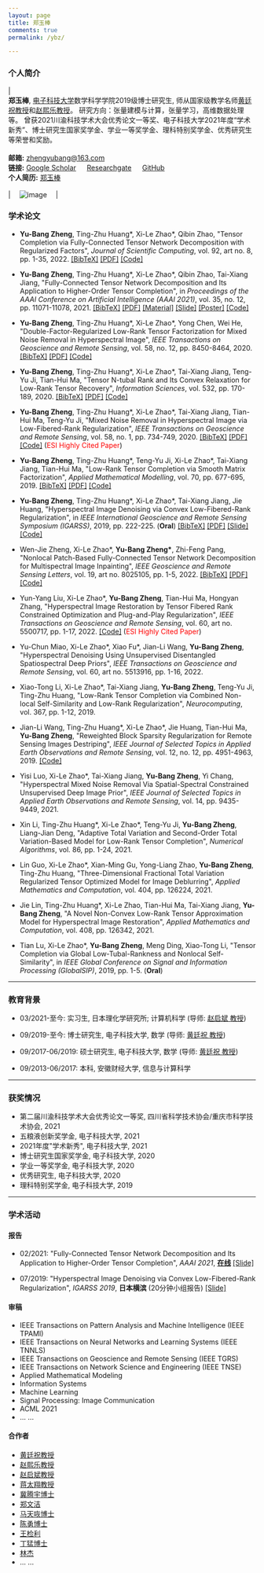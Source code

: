 ```yaml
---
layout: page
title: 郑玉棒
comments: true
permalink: /ybz/

---
```



<style>
.biblist { }

/* The item */
.biblist li { }

/* You can define custom styles for plstyle field here. */


/*************************************
   The box that contain BibTeX code
 *************************************/
div.noshow { display: none; }
div.BibTeX {
  margin-right: 1%;
  margin-left: 3%;
  margin-top: 1.2em;
  margin-bottom: 1.3em;
  border: 1px solid silver;
  padding: 0.3em 0.5em;
  background: #eeeeee;
}
div.BibTeX pre { font-size: 85%; overflow: auto;  width: 100%; }
</style>

<script>
function toggleBibtex(articleid) {
  var bib = document.getElementById('bib_'+articleid);
  if (bib) {
    if(bib.className.indexOf('BibTeX') != -1) {
    bib.className.indexOf('noshow') == -1?bib.className = 'BibTeX noshow':bib.className = 'BibTeX';
    }
  } else {
    return;
  }
}
</script>




### 个人简介
 
| <br>**郑玉棒**, [电子科技大学](https://www.uestc.edu.cn/)数学科学学院2019级博士研究生, 师从国家级教学名师[黄廷祝教授](http://www.math.uestc.edu.cn/info/1081/2041.htm)和[赵熙乐教授](https://zhaoxile.github.io/)。 研究方向：张量建模与计算，张量学习，高维数据处理等。 曾获2021川渝科技学术大会优秀论文一等奖、电子科技大学2021年度“学术新秀”、博士研究生国家奖学金、学业一等奖学金、理科特别奖学金、优秀研究生等荣誉和奖励。<br> <br> **邮箱:** <zhengyubang@163.com>  <br> **链接:** [Google Scholar](https://scholar.google.com/citations?hl=en&user=3KH22NkAAAAJ)  &emsp; [Researchgate](https://www.researchgate.net/profile/Yu_Bang_Zheng)  &emsp; [GitHub](https://github.com/YuBangZheng/) <br> **个人简历:** [郑玉棒](https://yubangzheng.github.io/images/CV_yubangzheng.pdf) <br><br>| &emsp;![image](https://yubangzheng.github.io/images/yubangzheng5.jpg)&emsp; |


### 学术论文

* **Yu-Bang Zheng**, Ting-Zhu Huang\*, Xi-Le Zhao\*, Qibin Zhao, \"Tensor Completion via Fully-Connected Tensor Network Decomposition with Regularized Factors\", _Journal of Scientific Computing_, vol. 92, art no. 8, pp. 1-35, 2022. <a href="javascript:toggleBibtex('zhengFCTNFR2022')" class="textlink">[BibTeX]</a> [[PDF]](https://link.springer.com/article/10.1007/s10915-022-01841-8#citeas) [[Code]](https://yubangzheng.github.io/codes/code_FCTNFR.zip)

<div id="bib_zhengFCTNFR2022" class="BibTeX noshow">
<pre>
@article{zhengFCTNFR2022,
  author = {Yu-Bang Zheng and Ting-Zhu Huang and Xi-Le Zhao and Qibin Zhao}, 
  journal = {Journal of Scientific Computing},  
  title = {Tensor Completion via Fully-Connected Tensor Network Decomposition with Regularized Factors},
  year={2022},
  volume={92},
  pages={1-35},
  url={https://doi.org/10.1007/s10915-022-01841-8},
}
</pre>
</div>


* **Yu-Bang Zheng**, Ting-Zhu Huang\*, Xi-Le Zhao\*, Qibin Zhao, Tai-Xiang Jiang, \"Fully-Connected Tensor Network Decomposition and Its Application to Higher-Order Tensor Completion\", in _Proceedings of the AAAI Conference on Artificial Intelligence (AAAI 2021)_, vol. 35, no. 12, pp. 11071-11078, 2021. <a href="javascript:toggleBibtex('zhengFCTN2021')" class="textlink">[BibTeX]</a> [[PDF]](https://ojs.aaai.org/index.php/AAAI/article/view/17321) [[Material]](https://yubangzheng.github.io/papers/Supplementary_Material_FCTN_decomposition.pdf) [[Slide]](https://yubangzheng.github.io/papers/Slide_FCTN_decomposition.pdf) [[Poster]](https://yubangzheng.github.io/papers/Poster_FCTN_decomposition.pdf) [[Code]](https://yubangzheng.github.io/codes/code_FCTN_Decomposition.zip)

<div id="bib_zhengFCTN2021" class="BibTeX noshow">
<pre>
@inproceedings{zhengFCTN2021,
  title={Fully-Connected Tensor Network Decomposition and Its Application to Higher-Order Tensor Completion}, 
  author={Zheng, Yu-Bang and Huang, Ting-Zhu and Zhao, Xi-Le and Zhao, Qibin and Jiang, Tai-Xiang}, 
  booktitle={Proceedings of the AAAI Conference on Artificial Intelligence},
  volume={35},
  number={12},
  pages={11071-11078},
  year={2021},  
}
</pre>
</div>


* **Yu-Bang Zheng**, Ting-Zhu Huang\*, Xi-Le Zhao\*, Yong Chen, Wei He, \"Double-Factor-Regularized Low-Rank Tensor Factorization for Mixed Noise Removal in Hyperspectral Image\", _IEEE Transactions on Geoscience and Remote Sensing_, vol. 58, no. 12, pp. 8450-8464, 2020. <a href="javascript:toggleBibtex('TGRS_LRTFDFR')" class="textlink">[BibTeX]</a> [[PDF]](https://ieeexplore.ieee.org/document/9084248) [[Code]](https://yubangzheng.github.io/codes/code_LRTFDFR.zip)

<div id="bib_TGRS_LRTFDFR" class="BibTeX noshow">
<pre>
@article{TGRS_LRTFDFR,
  author = {Yu-Bang Zheng and Ting-Zhu Huang and Xi-Le Zhao and Yong Chen and Wei He}, 
  journal = {IEEE Transactions on Geoscience and Remote Sensing},  
  title = {Double-Factor-Regularized Low-Rank Tensor Factorization for Mixed Noise Removal in Hyperspectral Image},
  year={2020},
  volume={58},
  number={12},
  pages={8450-8464},
  month={Dec.},
}
</pre>
</div>


* **Yu-Bang Zheng**, Ting-Zhu Huang\*, Xi-Le Zhao\*, Tai-Xiang Jiang, Teng-Yu Ji, Tian-Hui Ma, \"Tensor N-tubal Rank and Its Convex Relaxation for Low-Rank Tensor Recovery\", _Information Sciences_, vol. 532, pp. 170-189, 2020. <a href="javascript:toggleBibtex('IS_Ntubal')" class="textlink">[BibTeX]</a> [[PDF]](https://www.sciencedirect.com/science/article/pii/S0020025520303923) [[Code]](https://yubangzheng.github.io/codes/code_WSTNN.zip)

<div id="bib_IS_Ntubal" class="BibTeX noshow">
<pre>
@article{IS_Ntubal,
  author = {Yu-Bang Zheng and Ting-Zhu Huang and Xi-Le Zhao and Tai-Xiang Jiang and Teng-Yu Ji and Tian-Hui Ma},
  journal = {Information Sciences},
  title = {Tensor {N}-tubal rank and its convex relaxation for low-rank tensor recovery},
  volume = {532},
  pages = {170-189},
  year = {2020},
  month={Sep.},
}
</pre>
</div>


* **Yu-Bang Zheng**, Ting-Zhu Huang\*, Xi-Le Zhao\*, Tai-Xiang Jiang, Tian-Hui Ma, Teng-Yu Ji, \"Mixed Noise Removal in Hyperspectral Image via Low-Fibered-Rank Regularization\", _IEEE Transactions on Geoscience and Remote Sensing_, vol. 58, no. 1, pp. 734-749, 2020. <a href="javascript:toggleBibtex('TGRS_fibered')" class="textlink">[BibTeX]</a> [[PDF]](https://ieeexplore.ieee.org/document/8854307) [[Code]](https://yubangzheng.github.io/codes/code_TGRS_low-fibered-rank.zip) (<span style="color:red">ESI Highly Cited Paper</span>)

<div id="bib_TGRS_fibered" class="BibTeX noshow">
<pre>
@article{TGRS_fibered,
  author ={Yu-Bang Zheng and Ting-Zhu Huang and Xi-Le Zhao and Tai-Xiang Jiang and Tian-Hui Ma and Teng-Yu Ji},
  journal={IEEE Transactions on Geoscience and Remote Sensing},
  title={Mixed Noise Removal in Hyperspectral Image via Low-Fibered-Rank Regularization},
  year={2020},
  volume={58},
  number={1},
  pages={734-749},
  month={Jan.},
}
</pre>
</div>


* **Yu-Bang Zheng**, Ting-Zhu Huang\*, Teng-Yu Ji, Xi-Le Zhao\*, Tai-Xiang Jiang, Tian-Hui Ma, \"Low-Rank Tensor Completion via Smooth Matrix Factorization\", _Applied Mathematical Modelling_, vol. 70, pp. 677-695, 2019. <a href="javascript:toggleBibtex('AMM_SMFLRTC')" class="textlink">[BibTeX]</a> [[PDF]](https://www.sciencedirect.com/science/article/pii/S0307904X19300782) [[Code]](https://yubangzheng.github.io/codes/code_SMF-LRTC.zip)

<div id="bib_AMM_SMFLRTC" class="BibTeX noshow">
<pre>
@article{AMM_SMFLRTC,
  title = {Low-Rank Tensor Completion via Smooth Matrix Factorization},
  journal = {Applied Mathematical Modelling},
  volume = {70},
  pages = {677-695},
  year = {2019},
  author = {Yu-Bang Zheng and Ting-Zhu Huang and Teng-Yu Ji and Xi-Le Zhao and Tai-Xiang Jiang and Tian-Hui Ma},
  month={Jun.},
}
</pre>
</div>


* **Yu-Bang Zheng**, Ting-Zhu Huang\*, Xi-Le Zhao\*, Tai-Xiang Jiang, Jie Huang, \"Hyperspectral Image Denoising via Convex Low-Fibered-Rank Regularization\", in _IEEE International Geoscience and Remote Sensing Symposium (IGARSS)_, 2019, pp. 222-225. (**Oral**) <a href="javascript:toggleBibtex('IGARSS2019_fibered')" class="textlink">[BibTeX]</a> [[PDF]](https://ieeexplore.ieee.org/document/8900157) [[Slide]](https://yubangzheng.github.io/papers/Oral_IGARSS2019_ybz.pdf) [[Code]](https://yubangzheng.github.io/codes/code_TGRS_low-fibered-rank.zip)

<div id="bib_IGARSS2019_fibered" class="BibTeX noshow">
<pre>
@inproceedings{IGARSS2019_fibered,
  author={Zheng, Yu-Bang and Huang, Ting-Zhu and Zhao, Xi-Le and Jiang, Tai-Xiang and Huang, Jie},
  booktitle={IEEE International Geoscience and Remote Sensing Symposium}, 
  title={Hyperspectral Image Denoising Via Convex Low-Fibered-Rank Regularization}, 
  year={2019},
  volume={},
  number={},
  pages={222-225},
  }
</pre>
</div>


* Wen-Jie Zheng, Xi-Le Zhao\*, **Yu-Bang Zheng\***, Zhi-Feng Pang, \"Nonlocal Patch-Based Fully-Connected Tensor Network Decomposition for Multispectral Image Inpainting\", _IEEE Geoscience and Remote Sensing Letters_, vol. 19, art no. 8025105, pp. 1-5, 2022. <a href="javascript:toggleBibtex('GRSL2021_NLFCTN')" class="textlink">[BibTeX]</a> [[PDF]](https://ieeexplore.ieee.org/document/9598921) [[Code]](https://yubangzheng.github.io/codes/code_NLFCTN.zip)

<div id="bib_GRSL2021_NLFCTN" class="BibTeX noshow">
<pre>
@article{GRSL2021_NLFCTN,
  title = {Nonlocal Patch-Based Fully-Connected Tensor Network Decomposition for Multispectral Image Inpainting},
  journal = {IEEE Geoscience and Remote Sensing Letters},
  volume = {19},
  pages = {1-5},
  year = {2022},
  author = {Wen-Jie Zheng and Xi-Le Zhao and Yu-Bang Zheng and Zhi-Feng Pang},
  month={},
}
</pre>
</div>


* Yun-Yang Liu, Xi-Le Zhao\*, **Yu-Bang Zheng**, Tian-Hui Ma, Hongyan Zhang, \"Hyperspectral Image Restoration by Tensor Fibered Rank Constrained Optimization and Plug-and-Play Regularization\", _IEEE Transactions on Geoscience and Remote Sensing_, vol. 60, art no. 5500717, pp. 1-17, 2022. [[Code]](https://github.com/zhaoxile/TGRS_FRCTR_PnP) (<span style="color:red">ESI Highly Cited Paper</span>)

* Yu-Chun Miao, Xi-Le Zhao\*, Xiao Fu\*, Jian-Li Wang, **Yu-Bang Zheng**, \"Hyperspectral Denoising Using Unsupervised Disentangled Spatiospectral Deep Priors\", _IEEE Transactions on Geoscience and Remote Sensing_, vol. 60, art no. 5513916, pp. 1-16, 2022.

* Xiao-Tong Li, Xi-Le Zhao\*, Tai-Xiang Jiang, **Yu-Bang Zheng**, Teng-Yu Ji, Ting-Zhu Huang, \"Low-Rank Tensor Completion via Combined Non-local Self-Similarity and Low-Rank Regularization\", _Neurocomputing_, vol. 367, pp. 1-12, 2019.

* Jian-Li Wang, Ting-Zhu Huang\*, Xi-Le Zhao\*, Jie Huang, Tian-Hui Ma, **Yu-Bang Zheng**, \"Reweighted Block Sparsity Regularization for Remote Sensing Images Destriping\", _IEEE Journal of Selected Topics in Applied Earth Observations and Remote Sensing_, vol. 12, no. 12, pp. 4951-4963, 2019. [[Code]](https://yubangzheng.github.io/codes/code_RBSUTV.zip)

* Yisi Luo, Xi-Le Zhao\*, Tai-Xiang Jiang, **Yu-Bang Zheng**, Yi Chang, \"Hyperspectral Mixed Noise Removal Via Spatial-Spectral Constrained Unsupervised Deep Image Prior\", _IEEE Journal of Selected Topics in Applied Earth Observations and Remote Sensing_, vol. 14, pp. 9435-9449, 2021.

* Xin Li, Ting-Zhu Huang\*, Xi-Le Zhao\*, Teng-Yu Ji, **Yu-Bang Zheng**, Liang-Jian Deng, \"Adaptive Total Variation and Second-Order Total Variation-Based Model for Low-Rank Tensor Completion\", _Numerical Algorithms_, vol. 86, pp. 1-24, 2021.

* Lin Guo, Xi-Le Zhao\*, Xian-Ming Gu, Yong-Liang Zhao, **Yu-Bang Zheng**, Ting-Zhu Huang, \"Three-Dimensional Fractional Total Variation Regularized Tensor Optimized Model for Image Deblurring\", _Applied Mathematics and Computation_, vol. 404, pp. 126224, 2021.

* Jie Lin, Ting-Zhu Huang\*, Xi-Le Zhao, Tian-Hui Ma, Tai-Xiang Jiang, **Yu-Bang Zheng**, \"A Novel Non-Convex Low-Rank Tensor Approximation Model for Hyperspectral Image Restoration\", _Applied Mathematics and Computation_, vol. 408, pp. 126342, 2021.

* Tian Lu, Xi-Le Zhao\*, **Yu-Bang Zheng**, Meng Ding, Xiao-Tong Li, \"Tensor Completion via Global Low-Tubal-Rankness and Nonlocal Self-Similarity\", in _IEEE Global Conference on Signal and Information Processing (GlobalSIP)_, 2019, pp. 1-5. (**Oral**) 


---

### 教育背景 

* 03/2021-至今: 实习生, 日本理化学研究所; 计算机科学 (导师: [赵启斌 教授](https://qibinzhao.github.io/))

* 09/2019-至今: 博士研究生, 电子科技大学, 数学 (导师: [黄廷祝 教授](http://www.math.uestc.edu.cn/info/1081/2041.htm))

* 09/2017-06/2019: 硕士研究生, 电子科技大学, 数学 (导师: [黄廷祝 教授](http://www.math.uestc.edu.cn/info/1081/2041.htm))

* 09/2013-06/2017: 本科, 安徽财经大学, 信息与计算科学

---

### 获奖情况

*  第二届川渝科技学术大会优秀论文一等奖, 四川省科学技术协会/重庆市科学技术协会, 2021
*  五粮液创新奖学金, 电子科技大学, 2021
*  2021年度\"学术新秀\", 电子科技大学, 2021
*  博士研究生国家奖学金, 电子科技大学, 2020
*  学业一等奖学金, 电子科技大学, 2020
*  优秀研究生, 电子科技大学, 2020
*  理科特别奖学金, 电子科技大学, 2019


---

### 学术活动

#### 报告

* 02/2021: \"Fully-Connected Tensor Network Decomposition and Its Application to Higher-Order Tensor Completion\", _AAAI 2021_, **[在线](https://virtual.2021.aaai.org/paper_AAAI-4990.html)** [[Slide]](https://yubangzheng.github.io/papers/Slide_FCTN_decomposition.pdf)

* 07/2019: \"Hyperspectral Image Denoising via Convex Low-Fibered-Rank Regularization\", _IGARSS 2019_, **日本横滨** (20分钟小组报告) [[Slide]](https://yubangzheng.github.io/papers/Oral_IGARSS2019_ybz.pdf)

#### 审稿

*  IEEE Transactions on Pattern Analysis and Machine Intelligence (IEEE TPAMI)
*  IEEE Transactions on Neural Networks and Learning Systems (IEEE TNNLS)
*  IEEE Transactions on Geoscience and Remote Sensing (IEEE TGRS)
*  IEEE Transactions on Network Science and Engineering (IEEE TNSE)
*  Applied Mathematical Modeling
*  Information Systems
*  Machine Learning
*  Signal Processing: Image Communication
*  ACML 2021
*  ... ...

#### 合作者

*  [黄廷祝教授](http://www.math.uestc.edu.cn/info/1081/2041.htm)
*  [赵熙乐教授](https://zhaoxile.github.io/)
*  [赵启斌教授](https://qibinzhao.github.io)
*  [蒋太翔教授](https://taixiangjiang.github.io)
*  [冀腾宇博士](https://sites.google.com/site/tengyuji90/)
*  [郑文洁](https://wjz1355.github.io)
*  [马天咴博士](https://dblp.org/pid/173/2719.html)
*  [陈勇博士](https://chenyong1993.github.io/yongchen.github.io/)
*  [王检利](https://wangjianli123.github.io/)
*  [丁猛博士](https://mengding56.github.io)
*  [林杰](https://jielin96.github.io/)
*  ... ...

<script type="text/javascript" src="//rf.revolvermaps.com/0/0/8.js?i=5walv8lpuh8&amp;m=0&amp;c=ff0000&amp;cr1=ffffff&amp;f=arial&amp;l=33" async="async"></script>




